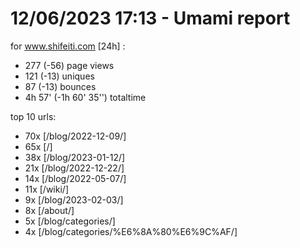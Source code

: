 # 12/06/2023 17:13 - Umami report
for www.shifeiti.com [24h] :

 - 277 (-56) page views
 - 121 (-13) uniques
 - 87 (-13) bounces
 - 4h 57'  (-1h 60' 35'') totaltime


top 10 urls:
 - 70x [/blog/2022-12-09/]
 - 65x [/]
 - 38x [/blog/2023-01-12/]
 - 21x [/blog/2022-12-22/]
 - 14x [/blog/2022-05-07/]
 - 11x [/wiki/]
 - 9x [/blog/2023-02-03/]
 - 8x [/about/]
 - 5x [/blog/categories/]
 - 4x [/blog/categories/%E6%8A%80%E6%9C%AF/]


